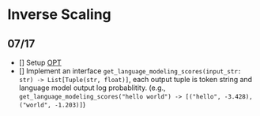 # Inverse Scaling


## 07/17

- [] Setup [OPT](https://github.com/facebookresearch/metaseq)
- [] Implement an interface `get_language_modeling_scores(input_str: str) -> List[Tuple(str, float)]`, each output tuple is token string and language model output log probablitity. (e.g., `get_language_modeling_scores("hello world") -> [("hello", -3.428), ("world", -1.203)]`)
